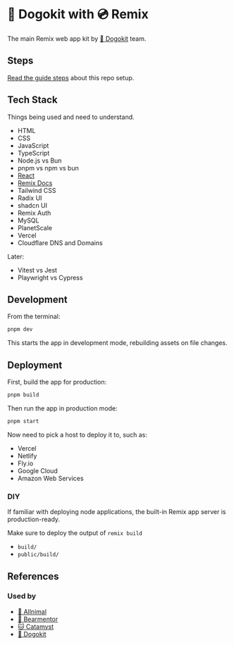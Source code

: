 # 🐶 Dogokit with 💿 Remix

The main Remix web app kit by [🐶 Dogokit](https://dogokit.com) team.

## Steps

[Read the guide steps](./GUIDE_STEPS.md) about this repo setup.

## Tech Stack

Things being used and need to understand.

- HTML
- CSS
- JavaScript
- TypeScript
- Node.js vs Bun
- pnpm vs npm vs bun
- [React](https://react.dev)
- [Remix Docs](https://remix.run)
- Tailwind CSS
- Radix UI
- shadcn UI
- Remix Auth
- MySQL
- PlanetScale
- Vercel
- Cloudflare DNS and Domains

Later:

- Vitest vs Jest
- Playwright vs Cypress

## Development

From the terminal:

```sh
pnpm dev
```

This starts the app in development mode, rebuilding assets on file changes.

## Deployment

First, build the app for production:

```sh
pnpm build
```

Then run the app in production mode:

```sh
pnpm start
```

Now need to pick a host to deploy it to, such as:

- Vercel
- Netlify
- Fly.io
- Google Cloud
- Amazon Web Services

### DIY

If familiar with deploying node applications, the built-in Remix app server is
production-ready.

Make sure to deploy the output of `remix build`

- `build/`
- `public/build/`

## References

### Used by

- [🐾 Allnimal](https://allnimal.com)
- [🐻 Bearmentor](https://bearmentor.com)
- [🐱 Catamyst](https://catamyst.com)
- [🐶 Dogokit](https://dogokit.com)
